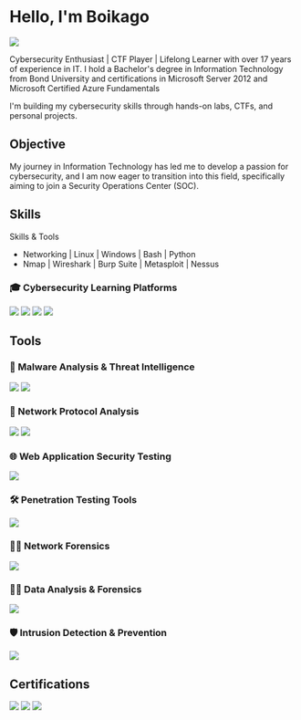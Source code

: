 # Hello, I'm Boikago
<a href="www.linkedin.com/in/boikago-moatswi-12351643"><img src="https://img.shields.io/badge/-LinkedIn-0072b1?&style=for-the-badge&logo=linkedin&logoColor=white" /></a>


Cybersecurity Enthusiast | CTF Player | Lifelong Learner with over 17 years of experience in IT. I hold a Bachelor's degree in Information Technology from Bond University and certifications in Microsoft Server 2012 and Microsoft Certified Azure Fundamentals

I'm building my cybersecurity skills through hands-on labs, CTFs, and personal projects.

## Objective


My journey in Information Technology has led me to develop a passion for cybersecurity, and I am now eager to transition into this field, specifically aiming to join a Security Operations Center (SOC).

## Skills

                                        
Skills & Tools
- Networking | Linux | Windows | Bash | Python
- Nmap | Wireshark | Burp Suite | Metasploit | Nessus

  
### 🎓 Cybersecurity Learning Platforms
<div>
  
  <img src="https://img.shields.io/badge/-TryHackMe-FF6C37?&style=for-the-badge&logo=tryhackme&logoColor=white" />
  <img src="https://img.shields.io/badge/-Cyberdefenders-1E90FF?&style=for-the-badge&logo=cyberdefenders&logoColor=white" />
  <img src="https://img.shields.io/badge/-LetsDefend-0F9D58?&style=for-the-badge&logo=letsdefend&logoColor=white" />
  <img src="https://img.shields.io/badge/-malware--traffic--analysis.net-0F9D58?&style=for-the-badge&logo=securityscorecard&logoColor=white" />
</div>

## Tools

<div>

  ### 🦠 Malware Analysis & Threat Intelligence

<img src="https://img.shields.io/badge/-VirusTotal-394EFF?style=for-the-badge&logo=virustotal&logoColor=white" />
<img src="https://img.shields.io/badge/-ANY.RUN-1F8AC0?&style=for-the-badge&logo=data:image/png" />

</div>

### 📡 Network Protocol Analysis
<div>
  
<img src="https://img.shields.io/badge/-Wireshark-1679A7?&style=for-the-badge&logo=Wireshark&logoColor=white" />
<img src="https://img.shields.io/badge/-Nmap-214478?&style=for-the-badge&logo=nmap&logoColor=white" />
    
</div>


### 🌐 Web Application Security Testing
<div>

<img src="https://img.shields.io/badge/-Burp_Suite-FF5722?&style=for-the-badge&logo=portswigger&logoColor=white" />
  
</div>

### 🛠️ Penetration Testing Tools
<div>

<img src="https://img.shields.io/badge/-Metasploit-FF5722?&style=for-the-badge&logo=metasploit&logoColor=white" />
  
</div>

 ### 🕵️‍♂️ Network Forensics
<div>
 

<img src="https://img.shields.io/badge/-NetworkMiner-008080?&style=for-the-badge&logo=networkminer&logoColor=white" />

</div>

### 🕵️‍♂️ Data Analysis & Forensics

<div>

<img src="https://img.shields.io/badge/-CyberChef-FF6F00?&style=for-the-badge&logo=cyberchef&logoColor=white" />
</div>

 ### 🛡️ Intrusion Detection & Prevention
<div>

 
<img src="https://img.shields.io/badge/-Suricata-EF3B2D?&style=for-the-badge&logo=Suricata&logoColor=white" />

</div>

## Certifications

<div>
<img src="https://img.shields.io/badge/-Security%2B-FF0000?&style=for-the-badge&logo=CompTIA&logoColor=white" />
<img src="https://img.shields.io/badge/-Windows%20Server%202012-0078D6?&style=for-the-badge&logo=windows&logoColor=white" />
<img src="https://img.shields.io/badge/-Azure%20Fundamentals-007FFF?&style=for-the-badge&logo=microsoftazure&logoColor=white" />
</div>


